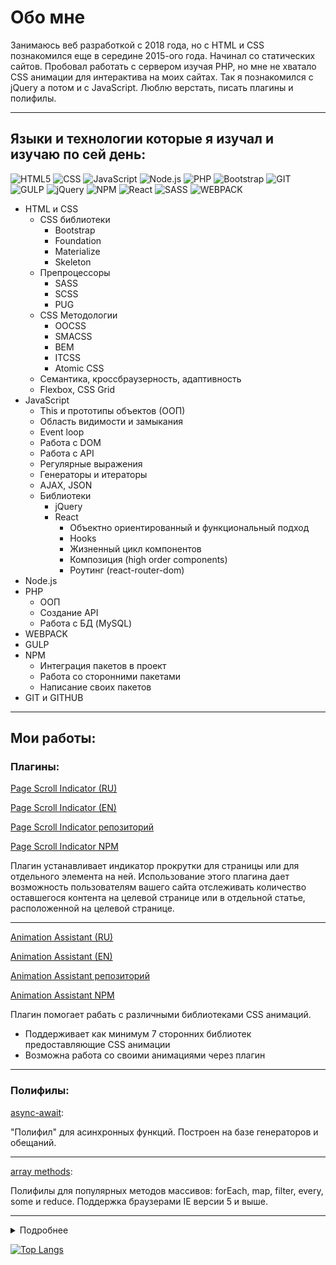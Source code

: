 # Обо мне

Занимаюсь веб разработкой с 2018 года, но с HTML и CSS познакомился еще в середине 2015-ого года. Начинал со статических сайтов. Пробовал работать с сервером изучая PHP, но мне не хватало CSS анимации для интерактива на моих сайтах. Так я познакомился с jQuery а потом и с JavaScript. Люблю верстать, писать плагины и полифилы. 

---

## Языки и технологии которые я изучал и изучаю по сей день:

![HTML5](https://denislopatin.github.io/git-icons/icons/html-5.svg)
![CSS](https://denislopatin.github.io/git-icons/icons/css-3.svg)
![JavaScript](https://denislopatin.github.io/git-icons/icons/javascript.svg)
![Node.js](https://denislopatin.github.io/git-icons/icons/nodejs.svg)
![PHP](https://denislopatin.github.io/git-icons/icons/php.svg)
![Bootstrap](https://denislopatin.github.io/git-icons/icons/bootstrap.svg)
![GIT](https://denislopatin.github.io/git-icons/icons/git.svg)
![GULP](https://denislopatin.github.io/git-icons/icons/gulp.svg)
![jQuery](https://denislopatin.github.io/git-icons/icons/jquery.svg)
![NPM](https://denislopatin.github.io/git-icons/icons/npm.svg)
![React](https://denislopatin.github.io/git-icons/icons/react.svg)
![SASS](https://denislopatin.github.io/git-icons/icons/sass.svg)
![WEBPACK](https://denislopatin.github.io/git-icons/icons/webpack.svg)

* HTML и CSS
    * CSS библиотеки
        * Bootstrap
        * Foundation
        * Materialize 
        * Skeleton 
    * Препроцессоры
        * SASS
        * SCSS
        * PUG
    * CSS Методологии
        * OOCSS
        * SMACSS
        * BEM
        * ITCSS
        * Atomic CSS 
    * Семантика, кроссбраузерность, адаптивность
    * Flexbox, CSS Grid
* JavaScript
    * This и прототипы объектов (ООП)
    * Область видимости и замыкания
    * Event loop
    * Работа с DOM
    * Работа с API
    * Регулярные выражения
    * Генераторы и итераторы
    * AJAX, JSON
    * Библиотеки
        * jQuery
        * React
            * Объектно ориентированный и функциональный подход
            * Hooks
            * Жизненный цикл компонентов
            * Композиция (high order components)
            * Роутинг (react-router-dom)
* Node.js
* PHP
    * ООП
    * Создание API
    * Работа с БД (MySQL)
* WEBPACK
* GULP
* NPM
    * Интеграция пакетов в проект
    * Работа со сторонними пакетами
    * Написание своих пакетов 
* GIT и GITHUB

---

## Мои работы:

### Плагины:

[Page Scroll Indicator (RU)](https://denislopatin.github.io/page-scroll-indicator/)

[Page Scroll Indicator (EN)](https://denislopatin.github.io/page-scroll-indicator/en-index.html)

[Page Scroll Indicator репозиторий](https://github.com/DenisLopatin/page-scroll-indicator)

[Page Scroll Indicator NPM](https://www.npmjs.com/package/page-scroll-indicator)

Плагин устанавливает индикатор прокрутки для страницы или для отдельного элемента на ней. Использование этого плагина дает возможность пользователям вашего сайта отслеживать количество оставшегося контента на целевой странице или в отдельной статье, расположенной на целевой странице.

---

[Animation Assistant (RU)](https://denislopatin.github.io/animation-assistant/ru-index.html)

[Animation Assistant (EN)](https://denislopatin.github.io/animation-assistant/en-index.html)

[Animation Assistant репозиторий](https://github.com/DenisLopatin/animation-assistant)

[Animation Assistant NPM](https://www.npmjs.com/package/animation-assistant)

Плагин помогает рабать с различными библиотеками CSS анимаций.

* Поддерживает как минимум 7 сторонних библиотек предоставляющие CSS анимации
* Возможна работа со своими анимациями через плагин

---

### Полифилы:

[async-await](https://github.com/DenisLopatin/polyfills/tree/main/async%20await):

"Полифил" для асинхронных функций. Построен на базе генераторов и обещаний.

---

[array methods](https://github.com/DenisLopatin/polyfills/tree/main/async%20await):

Полифилы для популярных методов массивов: forEach, map, filter, every, some и reduce.
Поддержка браузерами IE версии 5 и выше.

---

<details>
<summary>Подробнее</summary>
   
[![Anurag's GitHub stats](https://github-readme-stats.vercel.app/api?username=DenisLopatin&theme=gruvbox&show_icons=true)](https://github.com/anuraghazra/github-readme-stats)

</details>

[![Top Langs](https://github-readme-stats.vercel.app/api/top-langs/?username=DenisLopatin&layout=compact&theme=gruvbox)](https://github.com/anuraghazra/github-readme-stats)
